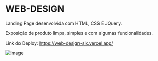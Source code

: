 ﻿# WEB-DESIGN


Landing Page desenvolvida com HTML, CSS E JQuery.

Exposição de produto limpa, simples e com algumas funcionalidades.

Link do Deploy: https://web-design-six.vercel.app/

![image](https://user-images.githubusercontent.com/101595139/164012625-5a883b20-5a5f-495c-814b-79a9fbc11056.png)
